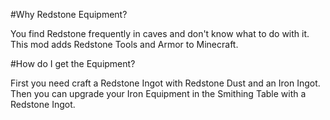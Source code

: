 #Why Redstone Equipment?

You find Redstone frequently in caves and don't know what to do with it. This mod adds Redstone Tools and Armor to Minecraft.

#How do I get the Equipment?

First you need craft a Redstone Ingot with Redstone Dust and an Iron Ingot. Then you can upgrade your Iron Equipment in the Smithing Table with a Redstone Ingot.
